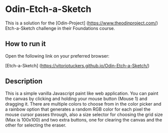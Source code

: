 # Odin-Etch-a-Sketch

This is a solution for the [Odin-Project] (https://www.theodinproject.com/) Etch-a-Sketch challenge in their Foundations course.

## How to run it

Open the following link on your preferred browser:

[Etch-a-Sketch] (https://vitoriotuckers.github.io/Odin-Etch-a-Sketch/)

## Description

This is a simple vanilla Javascript paint like web application. You can paint the canvas by clicking and holding your mouse button (Mouse 1) and dragging it. There are multiple colors to choose from in the color picker and a rainbow option that generates a random RGB color for each pixel the mouse cursor passes through, also a size selector for choosing the grid size (Max is 100x100) and two extra buttons, one for clearing the canvas and the other for selecting the eraser.
